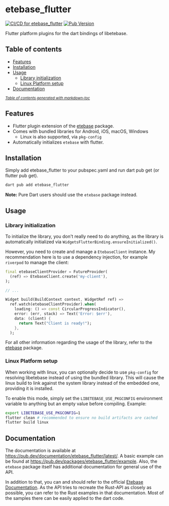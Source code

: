# etebase_flutter
[![CI/CD for etebase_flutter](https://github.com/Skycoder42/etebase-dart/actions/workflows/etebase_flutter_ci.yaml/badge.svg)](https://github.com/Skycoder42/etebase-dart/actions/workflows/etebase_flutter_ci.yaml)
[![Pub Version](https://img.shields.io/pub/v/etebase_flutter)](https://pub.dev/packages/etebase_flutter)

Flutter platform plugins for the dart bindings of libetebase.

## Table of contents
- [Features](#features)
- [Installation](#installation)
- [Usage](#usage)
  * [Library initialization](#library-initialization)
  * [Linux Platform setup](#linux-platform-setup)
- [Documentation](#documentation)

<small><i><a href='https://ecotrust-canada.github.io/markdown-toc/'>Table of contents generated with markdown-toc</a></i></small>

## Features
- Flutter plugin extension of the [etebase](https://pub.dev/packages/etebase) package.
- Comes with bundled libraries for Android, iOS, macOS, Windows
  - Linux is also supported, via `pkg-config`
- Automatically initializes `etebase` with flutter.

## Installation
Simply add etebase_flutter to your pubspec.yaml and run dart pub get (or flutter pub get).

```sh
dart pub add etebase_flutter
```

**Note:** Pure Dart users should use the `etebase` package instead.

## Usage
### Library initialization
To initialize the library, you don't really need to do anything, as the library is automatically initialized via
`WidgetsFlutterBinding.ensureInitialized()`.

However, you need to create and manage a `EtebaseClient` instance. My recommendation here is to use a dependency
injection, for example `riverpod` to manage the client:

```dart
final etebaseClientProvider = FutureProvider(
  (ref) => EtebaseClient.create('my-client'),
);

// ...

Widget build(BuildContext context, WidgetRef ref) =>
  ref.watch(etebaseClientProvider).when(
    loading: () => const CircularProgressIndicator(),
    error: (err, stack) => Text('Error: $err'),
    data: (client) {
      return Text("Client is ready!");
    },
  );
```

For all other information regarding the usage of the library, refer to the [etebase](https://pub.dev/packages/etebase)
package.

### Linux Platform setup
When working with linux, you can optionally decide to use `pkg-config` for resolving libetebase instead of using the
bundled library. This will cause the linux build to link against the system library instead of the embedded one,
providing it is installed.

To enable this mode, simply set the `LIBETEBASE_USE_PKGCONFIG` environment variable to anything but an empty value
before compiling. Example:

```bash
export LIBETEBASE_USE_PKGCONFIG=1
flutter clean # recommended to ensure no build artifacts are cached
flutter build linux
```

## Documentation
The documentation is available at https://pub.dev/documentation/etebase_flutter/latest/. A basic example can be found at
https://pub.dev/packages/etebase_flutter/example. Also, the `etebase` package itself has additional documentation for
general use of the API.

In addition to that, you can and should refer to the official [Etebase Documentation](https://docs.etebase.com/). As the
API tries to recreate the Rust-API as closely as possible, you can refer to the Rust examples in that documentation.
Most of the samples there can be easily applied to the dart code.

